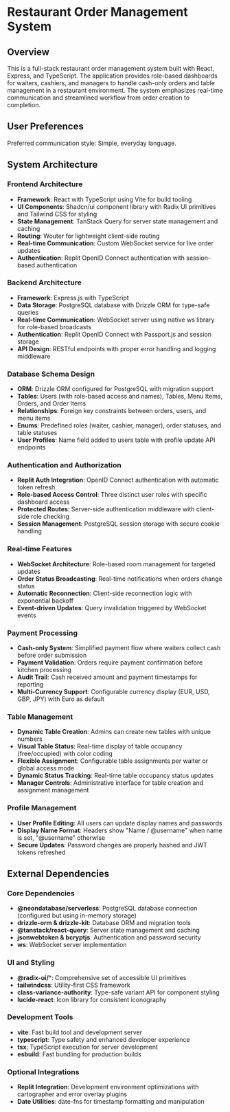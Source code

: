 # Restaurant Order Management System

## Overview

This is a full-stack restaurant order management system built with React, Express, and TypeScript. The application provides role-based dashboards for waiters, cashiers, and managers to handle cash-only orders and table management in a restaurant environment. The system emphasizes real-time communication and streamlined workflow from order creation to completion.

## User Preferences

Preferred communication style: Simple, everyday language.

## System Architecture

### Frontend Architecture
- **Framework**: React with TypeScript using Vite for build tooling
- **UI Components**: Shadcn/ui component library with Radix UI primitives and Tailwind CSS for styling
- **State Management**: TanStack Query for server state management and caching
- **Routing**: Wouter for lightweight client-side routing
- **Real-time Communication**: Custom WebSocket service for live order updates
- **Authentication**: Replit OpenID Connect authentication with session-based authentication

### Backend Architecture
- **Framework**: Express.js with TypeScript
- **Data Storage**: PostgreSQL database with Drizzle ORM for type-safe queries
- **Real-time Communication**: WebSocket server using native ws library for role-based broadcasts
- **Authentication**: Replit OpenID Connect with Passport.js and session storage
- **API Design**: RESTful endpoints with proper error handling and logging middleware

### Database Schema Design
- **ORM**: Drizzle ORM configured for PostgreSQL with migration support
- **Tables**: Users (with role-based access and names), Tables, Menu Items, Orders, and Order Items
- **Relationships**: Foreign key constraints between orders, users, and menu items
- **Enums**: Predefined roles (waiter, cashier, manager), order statuses, and table statuses
- **User Profiles**: Name field added to users table with profile update API endpoints

### Authentication and Authorization
- **Replit Auth Integration**: OpenID Connect authentication with automatic token refresh
- **Role-based Access Control**: Three distinct user roles with specific dashboard access
- **Protected Routes**: Server-side authentication middleware with client-side role checking
- **Session Management**: PostgreSQL session storage with secure cookie handling

### Real-time Features
- **WebSocket Architecture**: Role-based room management for targeted updates
- **Order Status Broadcasting**: Real-time notifications when orders change status
- **Automatic Reconnection**: Client-side reconnection logic with exponential backoff
- **Event-driven Updates**: Query invalidation triggered by WebSocket events

### Payment Processing
- **Cash-only System**: Simplified payment flow where waiters collect cash before order submission
- **Payment Validation**: Orders require payment confirmation before kitchen processing
- **Audit Trail**: Cash received amount and payment timestamps for reporting
- **Multi-Currency Support**: Configurable currency display (EUR, USD, GBP, JPY) with Euro as default

### Table Management
- **Dynamic Table Creation**: Admins can create new tables with unique numbers
- **Visual Table Status**: Real-time display of table occupancy (free/occupied) with color coding
- **Flexible Assignment**: Configurable table assignments per waiter or global access mode
- **Dynamic Status Tracking**: Real-time table occupancy status updates
- **Manager Controls**: Administrative interface for table creation and assignment management

### Profile Management
- **User Profile Editing**: All users can update display names and passwords
- **Display Name Format**: Headers show "Name / @username" when name is set, "@username" otherwise
- **Secure Updates**: Password changes are properly hashed and JWT tokens refreshed

## External Dependencies

### Core Dependencies
- **@neondatabase/serverless**: PostgreSQL database connection (configured but using in-memory storage)
- **drizzle-orm & drizzle-kit**: Database ORM and migration tools
- **@tanstack/react-query**: Server state management and caching
- **jsonwebtoken & bcryptjs**: Authentication and password security
- **ws**: WebSocket server implementation

### UI and Styling
- **@radix-ui/***: Comprehensive set of accessible UI primitives
- **tailwindcss**: Utility-first CSS framework
- **class-variance-authority**: Type-safe variant API for component styling
- **lucide-react**: Icon library for consistent iconography

### Development Tools
- **vite**: Fast build tool and development server
- **typescript**: Type safety and enhanced developer experience
- **tsx**: TypeScript execution for server development
- **esbuild**: Fast bundling for production builds

### Optional Integrations
- **Replit Integration**: Development environment optimizations with cartographer and error overlay plugins
- **Date Utilities**: date-fns for timestamp formatting and manipulation